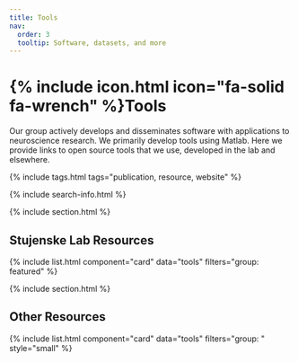 ```yaml
---
title: Tools
nav:
  order: 3
  tooltip: Software, datasets, and more
---
```


# {% include icon.html icon="fa-solid fa-wrench" %}Tools

Our group actively develops and disseminates software with applications to neuroscience research. We primarily develop tools using Matlab. Here we provide links to open source tools that we use, developed in the lab and elsewhere.

{% include tags.html tags="publication, resource, website" %}

{% include search-info.html %}

{% include section.html %}

## Stujenske Lab Resources

{% include list.html component="card" data="tools" filters="group: featured" %}

{% include section.html %}

## Other Resources

{% include list.html component="card" data="tools" filters="group: " style="small" %}
